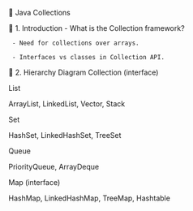🧠 Java Collections

 🔹 1. Introduction
    - What is the Collection framework?

     - Need for collections over arrays.

     - Interfaces vs classes in Collection API.


🔹 2. Hierarchy Diagram
Collection (interface)

List

ArrayList, LinkedList, Vector, Stack

Set

HashSet, LinkedHashSet, TreeSet

Queue

PriorityQueue, ArrayDeque

Map (interface)

HashMap, LinkedHashMap, TreeMap, Hashtable
